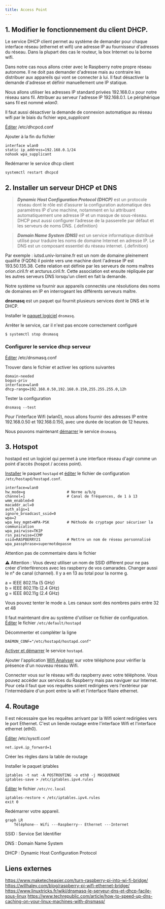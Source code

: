```yaml
---
title: Access Point
---
```


## 1. Modifier le fonctionnement du client DHCP.

Le service DHCP client permet au système de demander pour chaque interface réseau (ethernet et wifi) une adresse IP au fournisseur d'adresses du réseau. Dans la plupart des cas le routeur, la box Internet ou la borne wifi.

Dans notre cas nous allons créer avec le Raspberry notre propre réseau autonome. Il ne doit pas demander d'adresse mais au contraire les distribuer aux appareils qui vont se connecter à lui. Il faut désactiver la demande d'adresse et définir manuellement une IP statique.

Nous allons utiliser les adresses IP standard privées 192.168.0.x pour notre réseau sans fil. Attribuer au serveur l'adresse IP 192.168.0.1. Le périphérique sans fil est nommé _wlan0_.

Il faut aussi désactiver la demande de connexion automatique au réseau  wifi par le biais du fichier _wpa_supplicant_

[Éditer](/linux/nano)  /etc/dhcpcd.conf

Ajouter à la fin du fichier

```apacheconf
interface wlan0
static ip_address=192.168.0.1/24
nohook wpa_supplicant
```

Redémarrer le service dhcp client

```shell-session
systemctl restart dhcpcd
```

## 2. Installer un serveur DHCP et DNS

> ***Dynamic Host Configuration Protocol (DHCP)*** est un protocole réseau dont le rôle est d’assurer la configuration automatique des paramètres IP d'une machine, notamment en lui attribuant automatiquement une adresse IP et un masque de sous-réseau. DHCP peut aussi configurer l’adresse de la passerelle par défaut et les serveurs de noms DNS.
{.definition}

> ***Domain Name System (DNS)*** est un service informatique distribué utilisé pour traduire les noms de domaine Internet en adresse IP. Le DNS est un composant essentiel du réseau internet.
{.definition}

Par exemple :
iutsd.univ-lorraine.fr est un nom de domaine pleinement qualifié (FQDN) il pointe vers une machine dont l'adresse IP est 193.50.135.38.
Cette relation est définie par les serveurs de noms maîtres orion.ciril.fr et arcturus.ciril.fr. Cette association est ensuite répliquée par les autres serveurs DNS lorsqu'un client en fait la demande.

Notre système va fournir aux appareils connectés une résolutions des noms de domaines en IP en interrogeant les différents serveurs maître.

**dnsmasq** est un paquet qui fournit plusieurs services dont le DNS et le DHCP.

Installer le [paquet logiciel](/linux/paquet/) `dnsmasq`.

Arrêter le service, car il n'est pas encore correctement configuré

```shell-session
$ systemctl stop dnsmasq
```

### Configurer le service dhcp serveur

[Éditer](/linux/nano) /etc/dnsmasq.conf

Trouver dans le fichier et activer les options suivantes

```apacheconf
domain-needed
bogus-priv
interface=wlan0
dhcp-range=192.168.0.50,192.168.0.150,255.255.255.0,12h
```

Tester la configuration

```shell-session
dnsmasq --test
```

Pour l'interface Wifi (wlan0), nous allons fournir des adresses IP entre 192.168.0.50 et 192.168.0.150, avec une durée de location de 12 heures.

Nous pouvons maintenant [démarrer](/linux/services) le service `dnsmasq`.

## 3. Hotspot

hostapd est un logiciel qui permet à une interface réseau d'agir comme un point d'accès (hospot / access point).

[Installer](/linux/paquet) le paquet `hostapd` et [éditer](/linux/nano) le fichier de configuration `/etc/hostapd/hostapd.conf`.

```apacheconf
interface=wlan0
hw_mode=g                   # Norme a/b/g
channel=1                   # Canal de fréquences, de 1 à 13
wmm_enabled=0
macaddr_acl=0
auth_algs=1
ignore_broadcast_ssid=0
wpa=2
wpa_key_mgmt=WPA-PSK        # Méthode de cryptage pour sécuriser la communication
wpa_pairwise=TKIP
rsn_pairwise=CCMP
ssid=RASPBERRY21            # Mettre un nom de réseau personnalisé
wpa_passphrase=supermotdepasse
```

Attention pas de commentaire dans le fichier

:warning: Attention : Vous devez utiliser un nom de SSID différent pour ne pas créer d'interférences avec les raspberry de vos camarades. Changer aussi le n° de canal (channel). Il y a en 13 au total pour la norme g.

a = IEEE 802.11a (5 GHz)\
b = IEEE 802.11b (2.4 GHz)\
g = IEEE 802.11g (2.4 GHz)

Vous pouvez tenter le mode a. Les canaux sont des nombres pairs entre 32 et 48



Il faut maintenant dire au système d'utiliser ce fichier de configuration. [Éditer](/linux/nano) le fichier `/etc/default/hostapd`


Décommenter et compléter la ligne

```shell-session
DAEMON_CONF="/etc/hostapd/hostapd.conf"
```

[Activer et démarrer](/linux/services) le service `hostapd`.


Ajouter l'application [Wifi Analyser](https://play.google.com/store/apps/details?id=com.farproc.wifi.analyzer&hl=fr&gl=US) sur votre téléphone pour vérifier la présence d'un nouveau réseau Wifi.

Connecter vous sur le réseau wifi du raspberry avec votre téléphone.
Vous pouvez accéder aux services du Raspberry mais pas naviguer sur Internet. Pour cela il faut que vos requêtes soient redirigées vers l'extérieur par l'intermédiaire d'un pont entre la wifi et l'interface filaire ethernet.

## 4. Routage

Il est nécessaire que les requêtes arrivant par la Wifi soient redirigées vers le port Ethernet. C'est un liende routage entre l'interface Wifi et l'interface ethernet (eth0).

[Éditer](/linux/nano) /etc/sysctl.conf

```apacheconf
net.ipv4.ip_forward=1
```
Créer les règles dans la table de routage

Installer le paquet iptables

```shell-session
iptables -t nat -A POSTROUTING -o eth0 -j MASQUERADE
iptables-save > /etc/iptables.ipv4.rules
```

[Éditer](/linux/nano) le fichier `/etc/rc.local`

```apacheconf
iptables-restore < /etc/iptables.ipv4.rules
exit 0
```

Redémarrer votre appareil.

```mermaid
graph LR
    Téléphone-- Wifi ---Raspberry-- Ethernet ---Internet
```

SSID
: Service Set Identifier

DNS
: Domain Name System

DHCP
: Dynamic Host Configuration Protocol

## Liens externes
https://www.maketecheasier.com/turn-raspberry-pi-into-wi-fi-bridge/
https://willhaley.com/blog/raspberry-pi-wifi-ethernet-bridge/
https://www.linuxtricks.fr/wiki/dnsmasq-le-serveur-dns-et-dhcp-facile-sous-linux
https://www.techrepublic.com/article/how-to-speed-up-dns-caching-on-your-linux-machines-with-dnsmasq/
